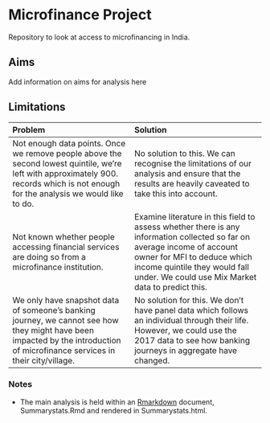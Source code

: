 
# Microfinance Project

Repository to look at access to microfinancing in India.

## Aims

Add information on aims for analysis here

## Limitations

| Problem                                    | Solution                                        |
|:------------------------------------------ |:----------------------------------------------- |
| Not enough data points. Once we remove people above the second lowest quintile, we’re left with approximately 900. records which is not enough for the analysis we would like to do.      | No solution to this. We can recognise the limitations of our analysis and ensure that the results are heavily caveated to take this into account.  |
| Not known whether people accessing financial services are doing so from a microfinance institution.| Examine literature in this field to assess whether there is any information collected so far on average income of account owner for MFI to deduce which income quintile they would fall under. We could use Mix Market data to predict this. |
| We only have snapshot data of someone’s banking journey, we cannot see how they might have been impacted by the introduction of microfinance services in their city/village. | No solution for this. We don’t have panel data which follows an individual through their life. However, we could use the 2017 data to see how banking journeys in aggregate have changed.|


### Notes

* The main analysis is held within an [Rmarkdown](https://rmarkdown.rstudio.com/articles_intro.html) document, Summarystats.Rmd and rendered in Summarystats.html.